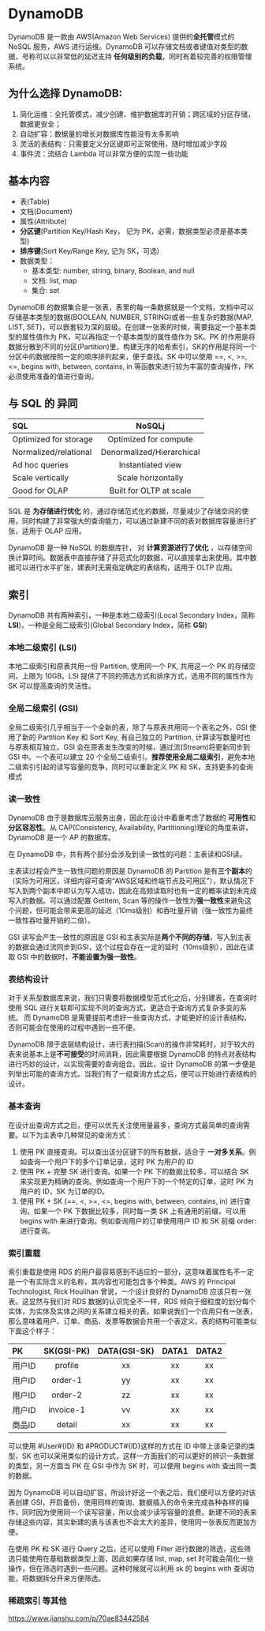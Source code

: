 # DynamoDB

DynamoDB 是一款由 AWS(Amazon Web Services) 提供的**全托管**模式的 NoSQL 服务，AWS 进行运维。DynamoDB 可以存储文档或者键值对类型的数据，号称可以以非常低的延迟支持 **任何级别的负载**，同时有着较完善的权限管理系统。

## 为什么选择 DynamoDB:

1. 简化运维：全托管模式，减少创建、维护数据库的开销；跨区域的分区存储，数据更安全；
2. 自动扩容：数据量的增长对数据库性能没有太多影响
3. 灵活的表结构：只需要定义分区键即可正常使用，随时增加减少字段
4. 事件流：流结合 Lambda 可以非常方便的实现一些功能

## 基本内容
- 表(Table)
- 文档(Document)
- 属性(Attribute)
- **分区键**(Partition Key/Hash Key， 记为 PK，必需，数据类型必须是基本类型)
- **排序键**(Sort Key/Range Key, 记为 SK，可选)
- 数据类型：
    - 基本类型: number, string, binary, Boolean, and null
    - 文档: list, map
    - 集合: set

DynamoDB 的数据集合是一张表，表里的每一条数据就是一个文档，文档中可以存储基本类型的数据(BOOLEAN, NUMBER, STRING)或者一些复杂的数据(MAP, LIST, SET)，可以嵌套较为深的层级。在创建一张表的时候，需要指定一个基本类型的属性值作为 PK，可以再指定一个基本类型的属性值作为 SK。PK 的作用是将数据分散到不同的分区(Partition)里，构建无序的哈希索引，SK的作用是将同一个分区中的数据按照一定的顺序排列起来，便于查找。SK 中可以使用 ==, <, >=, <=, begins with, between, contains, in 等函数来进行较为丰富的查询操作，PK 必须使用准备的值进行查询。

## 与 SQL 的 异同
| SQL |  	NoSQLj |  
| :------------- | :----------: |
| Optimized for storage | Optimized for compute |
|Normalized/relational | Denormalized/Hierarchical |
| Ad hoc queries | Instantiated view |
| Scale vertically | Scale horizontally |
| Good for OLAP | Built for OLTP at scale |

SQL 是 **为存储进行优化** 的，通过存储范式化的数据，尽量减少了存储空间的使用，同时构建了非常强大的查询能力，可以通过新建不同的表对数据库容量进行扩张，适用于 OLAP 应用。

DynamoDB 是一种 NoSQL 的数据库针， 对 **计算资源进行了优化** ，以存储空间换计算时间。数据表中直接存储了非范式化的数据，可以直接拿出来使用。其中数据可以进行水平扩张，建表时无需指定确定的表结构，适用于 OLTP 应用。

## 索引
DynamoDB 共有两种索引，一种是本地二级索引(Local Secondary Index，简称 **LSI**)，一种是全局二级索引(Global Secondary Index，简称 **GSI**)

### 本地二级索引 (LSI)
本地二级索引和原表共用一份 Partition, 使用同一个 PK, 共用这一个 PK 的存储空间，上限为 10GB。LSI 提供了不同的筛选方式和排序方式，选用不同的属性作为 SK 可以提高查询的灵活性。

### 全局二级索引 (GSI)
全局二级索引几乎相当于一个全新的表，除了与原表共用同一个表名之外，GSI 使用了新的 Partition Key 和 Sort Key, 有自己独立的 Partition, 计算读写数量时也与原表相互独立。GSI 会在原表发生改变的时候，通过流(Stream)将更新同步到 GSI 中。一个表可以建立 20 个全局二级索引。**推荐使用全局二级索引**，避免本地二级索引引起的读写容量的竞争，同时可以重新定义 PK 和 SK，支持更多的查询模式

### 读一致性
DynamoDB 由于是数据库云服务出身，因此在设计中着重考虑了数据的 **可用性**和**分区容忍性**。从 CAP(Consistency, Availability, Partitioning)理论的角度来讲，DynamoDB 是一个 AP 的数据库。

在 DynamoDB 中，共有两个部分会涉及到读一致性的问题：主表读和GSI读。

主表读过程会产生一致性问题的原因是 DynamoDB 的 Partition 是有**三个副本**的（实际为可用区，详细内容可查询“AWS区域和终端节点及可用区”），默认情况下写入到两个副本中即认为写入成功，因此在高频读取时也有一定的概率读到未完成写入的数据。可以通过配置 GetItem, Scan 等的操作一致性为**强一致性**来避免这个问题，但可能会带来更高的延迟（10ms级别）和吞吐量开销（强一致性为最终一致性吞吐量开销的二倍）。

GSI 读写会产生一致性的原因是 GSI 和主表实际是**两个不同的存储**，写入到主表的数据会通过流同步到GSI，这个过程会存在一定的延时（10ms级别），因此在读取 GSI 中的数据时，**不能设置为强一致性**。

### 表结构设计
对于关系型数据库来说，我们只需要将数据模型范式化之后，分别建表，在查询时使用 SQL 进行关联即可实现不同的查询方式，更适合于查询方式复杂多变的系统。 而 DynamoDB 是需要提前考虑好一些查询方式，才能更好的设计表结构，否则可能会在使用的过程中遇到一些不便。

DynamoDB 限于底层结构设计，进行表扫描(Scan)的操作非常耗时，对于较大的表来说基本上是**不可接受**的时间消耗，因此需要根据 DynamoDB 的特点对表结构进行巧妙的设计，以实现需要的查询组合。因此，设计 DynamoDB 的第一步便是列举出可能的查询方式。当我们有了一组查询方式之后，便可以开始进行表结构的设计。

### 基本查询
在设计出查询方式之后，便可以优先关注使用量最多，查询方式最简单的查询需要。以下为主表中几种常见的查询方式：

1. 使用 PK 直接查询。可以查出该分区键下的所有数据，适合于 **一对多关系**。例如查询一个用户下的多个订单记录，这时 PK 为用户的 ID
2. 使用 PK + 完整 SK 进行查询。如果一个 PK 下的数据比较多，可以结合 SK 来实现更为精确的查询。例如查询一个用户下的一个特定的订单，这时 PK 为用户的 ID，SK 为订单的ID。
3. 使用 PK + SK (==, <, >=, <=, begins with, between, contains, in) 进行查询。如果一个 PK 下数据比较多，同时每一类 SK 上有通用的前缀，可以用 begins with 来进行查询。例如查询用户的订单使用用户 ID 和 SK 前缀 order: 进行查询。

### 索引重载
索引重载是使用 RDS 的用户最容易感到不适应的一部分，这意味着属性名不一定是一个有实际含义的名称，其内容也可能包含多个种类。AWS 的 Principal Technologist, Rick Houlihan 曾说，一个设计良好的 DynamoDB 应该只有一张表。这显然与我们对 RDS 数据的认识完全不一样，RDS 倾向于细粒度的划分每个实体，为实体及实体之间的关系建立相关的表。如果说我们一个应用只有一张表，那么意味着用户、订单、商品、发票等数据会共用一个表定义，表的结构可能类似下面这个样子：

| PK|  SK(GSI-PK) | DATA(GSI-SK) | DATA1 | DATA2 | 
| :------------- | :----------: |:----------: |:----------: |:----------: |
| 用户ID | profile | xx| xx |xx |
| 用户ID | 	order-1 | yy | xx| xx|
| 用户ID | 	order-2 | zz | xx|xx |
| 用户ID | 	invoice-1 | vv|xx |xx |
| 商品ID | detail |	xx | xx|xx |

可以使用 #User#{ID} 和 #PRODUCT#{ID}这样的方式在 ID 中带上该条记录的类型，SK 也可以采用类似的设计方式，这样一方面我们的可以更好的辨识一条数据的类型，另一方面当 PK 在 GSI 中作为 SK 时，可以使用 begins with 查出同一类的数据。

因为 DynamoDB 可以自动扩容，所设计好这一个表之后，我们便可以方便的对该表创建 GSI，开启备份，使用同样的查询、数据插入的命令来完成各种各样的操作，同时因为使用同一个读写容量，所以会减少读写容量的浪费。新建不同的表来存储这些内容，其实新建的表与该表也不会太大的差异，使用同一张表反而更加方便。

在使用 PK 和 SK 进行 Query 之后，还可以使用 Filter 进行数据的筛选，这些筛选只能使用在基础数据类型上面，因此如果存储 list, map, set 时可能会简化一些操作，但在筛选时遇到一些问题。这种时候就可以利用 sk 的 begins with 查询功能，将数据拆分开来方便筛选。

### 稀疏索引 等其他
https://www.jianshu.com/p/70ae83442584